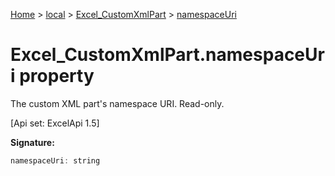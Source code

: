 [Home](./index) &gt; [local](local.md) &gt; [Excel\_CustomXmlPart](local.excel_customxmlpart.md) &gt; [namespaceUri](local.excel_customxmlpart.namespaceuri.md)

# Excel\_CustomXmlPart.namespaceUri property

The custom XML part's namespace URI. Read-only. 

 \[Api set: ExcelApi 1.5\]

**Signature:**
```javascript
namespaceUri: string
```

